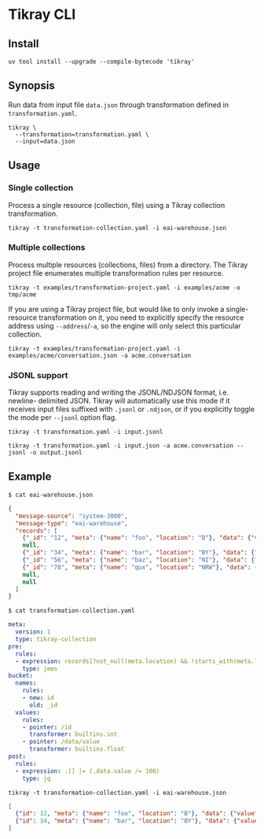 # Tikray CLI

## Install

```shell
uv tool install --upgrade --compile-bytecode 'tikray'
```

## Synopsis

Run data from input file `data.json` through transformation defined in
`transformation.yaml`.
```shell
tikray \
  --transformation=transformation.yaml \
  --input=data.json
```

## Usage

### Single collection

Process a single resource (collection, file) using a Tikray collection transformation.
```shell
tikray -t transformation-collection.yaml -i eai-warehouse.json
```

### Multiple collections

Process multiple resources (collections, files) from a directory.
The Tikray project file enumerates multiple transformation rules per resource.
```shell
tikray -t examples/transformation-project.yaml -i examples/acme -o tmp/acme
```

If you are using a Tikray project file, but would like to only invoke a
single-resource transformation on it, you need to explicitly specify the
resource address using `--address`/`-a`, so the engine will only select
this particular collection.
```shell
tikray -t examples/transformation-project.yaml -i examples/acme/conversation.json -a acme.conversation
```

### JSONL support

Tikray supports reading and writing the JSONL/NDJSON format, i.e. newline-
delimited JSON. Tikray will automatically use this mode if it receives
input files suffixed with `.jsonl` or `.ndjson`, or if you explicitly
toggle the mode per `--jsonl` option flag.
```shell
tikray -t transformation.yaml -i input.jsonl
```
```shell
tikray -t transformation.yaml -i input.json -a acme.conversation --jsonl -o output.jsonl
```


## Example

`$ cat eai-warehouse.json`
```json
{
  "message-source": "system-3000",
  "message-type": "eai-warehouse",
  "records": [
    {"_id": "12", "meta": {"name": "foo", "location": "B"}, "data": {"value": "4242"}},
    null,
    {"_id": "34", "meta": {"name": "bar", "location": "BY"}, "data": {"value": -8401}},
    {"_id": "56", "meta": {"name": "baz", "location": "NI"}, "data": {"value": 2323}},
    {"_id": "78", "meta": {"name": "qux", "location": "NRW"}, "data": {"value": -580}},
    null,
    null
  ]
}
```

`$ cat transformation-collection.yaml`
```yaml
meta:
  version: 1
  type: tikray-collection
pre:
  rules:
  - expression: records[?not_null(meta.location) && !starts_with(meta.location, 'N')]
    type: jmes
bucket:
  names:
    rules:
    - new: id
      old: _id
  values:
    rules:
    - pointer: /id
      transformer: builtins.int
    - pointer: /data/value
      transformer: builtins.float
post:
  rules:
  - expression: .[] |= (.data.value /= 100)
    type: jq
```

```shell
tikray -t transformation-collection.yaml -i eai-warehouse.json
```
```json
[
  {"id": 12, "meta": {"name": "foo", "location": "B"}, "data": {"value": 42.42}},
  {"id": 34, "meta": {"name": "bar", "location": "BY"}, "data": {"value": -84.01}}
]
```
